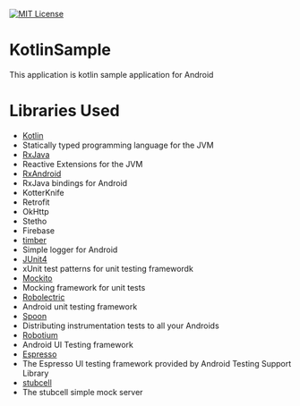[![MIT License](https://img.shields.io/github/license/tommykw/Musical.svg)](https://github.com/tommykw/Musical/blob/master/LICENSE)

# KotlinSample
This application is kotlin sample application for Android

# Libraries Used
- [Kotlin](https://kotlinlang.org/)
 - Statically typed programming language for the JVM
- [RxJava](https://github.com/ReactiveX/RxJava)
 - Reactive Extensions for the JVM
- [RxAndroid](https://github.com/ReactiveX/RxAndroid)
 - RxJava bindings for Android
- KotterKnife
- Retrofit
- OkHttp
- Stetho
- Firebase
- [timber](https://github.com/JakeWharton/timber)
 - Simple logger for Android
- [JUnit4](http://junit.org/junit4/)
 - xUnit test patterns for unit testing framewordk
- [Mockito](http://mockito.org/)
 - Mocking framework for unit tests
- [Robolectric](http://robolectric.org/)
 - Android unit testing framework
- [Spoon](http://square.github.io/spoon/)
 - Distributing instrumentation tests to all your Androids 
- [Robotium](https://github.com/RobotiumTech/robotium)
 - Android UI Testing framework
- [Espresso](https://google.github.io/android-testing-support-library/docs/espresso/index.html)
 - The Espresso UI testing framework provided by Android Testing Support Library
- [stubcell](https://github.com/yosuke-furukawa/stubcell)
 - The stubcell simple mock server
